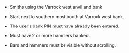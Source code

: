 - Smiths using the Varrock west anvil and bank

- Start next to southern most booth at Varrock west bank.
- The user's bank PIN must have already been entered.
- Must have 2 or more hammers banked.
- Bars and hammers must be visible without scrolling.
